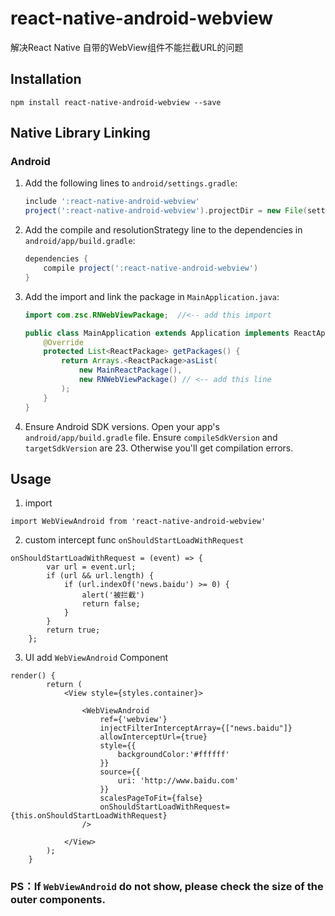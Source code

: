 # react-native-android-webview
解决React Native 自带的WebView组件不能拦截URL的问题


## Installation
`npm install react-native-android-webview --save`

## Native Library Linking

### Android
1. Add the following lines to `android/settings.gradle`:

    ```gradle
    include ':react-native-android-webview'
    project(':react-native-android-webview').projectDir = new File(settingsDir, '../node_modules/react-native-android-webview')
    ```
    
2. Add the compile and resolutionStrategy line to the dependencies in `android/app/build.gradle`:

    ```gradle
    dependencies {
        compile project(':react-native-android-webview')
    }
    ```
3. Add the import and link the package in `MainApplication.java`:

    ```java
    import com.zsc.RNWebViewPackage;  //<-- add this import

    public class MainApplication extends Application implements ReactApplication {
        @Override
        protected List<ReactPackage> getPackages() {
            return Arrays.<ReactPackage>asList(
                new MainReactPackage(),
                new RNWebViewPackage() // <-- add this line
            );
        }
    }
    ```
    
4. Ensure Android SDK versions.  Open your app's `android/app/build.gradle` file.  Ensure `compileSdkVersion` and `targetSdkVersion` are 23.  Otherwise you'll get compilation errors.

## Usage
1. import 
```
import WebViewAndroid from 'react-native-android-webview'
```
2. custom intercept func `onShouldStartLoadWithRequest`
```
onShouldStartLoadWithRequest = (event) => {
        var url = event.url;
        if (url && url.length) {
            if (url.indexOf('news.baidu') >= 0) {
                alert('被拦截')
                return false;
            }
        }
        return true;
    };
```
3. UI add `WebViewAndroid` Component
```
render() {
        return (
            <View style={styles.container}>

                <WebViewAndroid
                    ref={'webview'}
                    injectFilterInterceptArray={["news.baidu"]}
                    allowInterceptUrl={true}
                    style={{
                        backgroundColor:'#ffffff'
                    }}
                    source={{
                        uri: 'http://www.baidu.com'
                    }}
                    scalesPageToFit={false}
                    onShouldStartLoadWithRequest={this.onShouldStartLoadWithRequest}
                />

            </View>
        );
    }
```

### PS：If `WebViewAndroid` do not show, please check the size of the outer components.